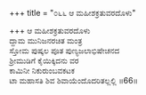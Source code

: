 +++
title = "೦೬೬ ಆ ಮಹೀಶಕ್ರತುವರದೊಳು"

+++
ಆ ಮಹೀಶಕ್ರತುವರದೊಳು  
ದ್ದಾಮ ಮುನಿಜನರಚಿತ ಮಂತ್ರ  
ಸ್ತೋಮ ಪುಷ್ಕಲ ಪೂತ ಪುಣ್ಯಜಲಾಭಿಷೇಚನದ  
ಶ್ರೀಮುಡಿಗೆ ಕೈಯಿಕ್ಕಿದನು ವರ   
ಕಾಮಿನೀ ನಿಕುರುಂಬವಕಟಕ   
ಟಾ ಮಹಾಸತಿ ಶಿವ ಶಿವಾಯೆಂದೊದರಿತಲ್ಲಲ್ಲಿ     ॥66॥